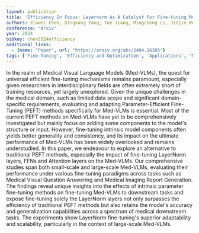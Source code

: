 ```yaml
---
layout: publication
title: 'Efficiency In Focus: Layernorm As A Catalyst For Fine-tuning Medical Visual Language Pre-trained Models'
authors: Jiawei Chen, Dingkang Yang, Yue Jiang, Mingcheng Li, Jinjie Wei, Xiaolu Hou, Lihua Zhang
conference: "Arxiv"
year: 2024
bibkey: chen2024efficiency
additional_links:
  - {name: "Paper", url: "https://arxiv.org/abs/2404.16385"}
tags: ['Fine-Tuning', 'Efficiency and Optimization', 'Applications', 'Model Architecture', 'Reinforcement Learning', 'Training Techniques', 'Attention Mechanism', 'Pretraining Methods']
---
```

In the realm of Medical Visual Language Models (Med-VLMs), the quest for
universal efficient fine-tuning mechanisms remains paramount, especially given
researchers in interdisciplinary fields are often extremely short of training
resources, yet largely unexplored. Given the unique challenges in the medical
domain, such as limited data scope and significant domain-specific
requirements, evaluating and adapting Parameter-Efficient Fine-Tuning (PEFT)
methods specifically for Med-VLMs is essential. Most of the current PEFT
methods on Med-VLMs have yet to be comprehensively investigated but mainly
focus on adding some components to the model's structure or input. However,
fine-tuning intrinsic model components often yields better generality and
consistency, and its impact on the ultimate performance of Med-VLMs has been
widely overlooked and remains understudied. In this paper, we endeavour to
explore an alternative to traditional PEFT methods, especially the impact of
fine-tuning LayerNorm layers, FFNs and Attention layers on the Med-VLMs. Our
comprehensive studies span both small-scale and large-scale Med-VLMs,
evaluating their performance under various fine-tuning paradigms across tasks
such as Medical Visual Question Answering and Medical Imaging Report
Generation. The findings reveal unique insights into the effects of intrinsic
parameter fine-tuning methods on fine-tuning Med-VLMs to downstream tasks and
expose fine-tuning solely the LayerNorm layers not only surpasses the
efficiency of traditional PEFT methods but also retains the model's accuracy
and generalization capabilities across a spectrum of medical downstream tasks.
The experiments show LayerNorm fine-tuning's superior adaptability and
scalability, particularly in the context of large-scale Med-VLMs.
